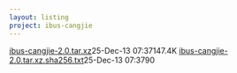 ```yaml
---
layout: listing
project: ibus-cangjie
---
```


<tr><td><a href="ibus-cangjie-2.0.tar.xz">ibus-cangjie-2.0.tar.xz</a></td><td>25-Dec-13 07:37</td><td>147.4K</td></tr>
<tr><td><a href="ibus-cangjie-2.0.tar.xz.sha256.txt">ibus-cangjie-2.0.tar.xz.sha256.txt</a></td><td>25-Dec-13 07:37</td><td>90</td></tr>
